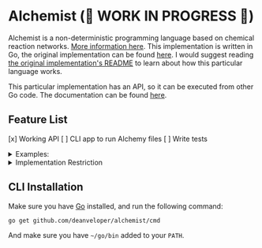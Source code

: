 # Alchemist (🚒 WORK IN PROGRESS 🚒)

Alchemist is a non-deterministic programming language based on chemical reaction networks. [More information here](https://esolangs.org/wiki/Alchemist). This implementation is written in Go, the original implementation can be found [here](https://github.com/bforte/Alchemist). I would suggest reading [the original implementation's README](https://github.com/bforte/Alchemist/blob/master/README.md) to learn about how this particular language works.

This particular implementation has an API, so it can be executed from other Go code. The documentation can be found [here](https://godoc.org/deanveloper/alchemist).

## Feature List

 [x] Working API
 [ ] CLI app to run Alchemy files
 [ ] Write tests

<details><summary>Examples:</summary>

Hello world
<pre>
_->Out_"Hello, World!"
</pre>

Hello world (using `!` to determine input universe)
<pre>
x->Out_"Hello, World!"!x
</pre>

Countdown
<pre>
_->5x
x->Out_x
0x->Out_"Liftoff"
</pre>

Adder
<pre>
_ -> a+reqX+Out_"Input 1:"+In_x+Out_"Input 2:"+In_y
x -> z
y -> z
a+0x+0y -> Out_z
</pre>

Fibonacci
<pre>
_ -> Out_"Enter how many numbers you wanna see:"+In_loop+b+setNext+Out_""+Out_"Fibonacci:"+Out_a+Out_b

loop+a+setNext -> loop+next+setNext
loop+b+setNext -> loop+next+setNext+saveB
loop+0a+0b+setNext -> Out_next+setA

loop+setA+saveB -> loop+setA+a
loop+setA+0saveB -> loop+setB

loop+setB+next -> loop+setB+b
loop+setB+0next -> loop+setNext
</pre>
</details>

<details><summary>Implementation Restriction</summary>
Something that was not clarified by the spec was if the `_` atom was provided if an initial universe was also provided. In this implementation, the universe will only start with a `_` atom if there was no default universe provided.</details>

## CLI Installation

Make sure you have [Go](https://golang.org/dl/) installed, and run the following command:

```
go get github.com/deanveloper/alchemist/cmd
```

And make sure you have `~/go/bin` added to your `PATH`.